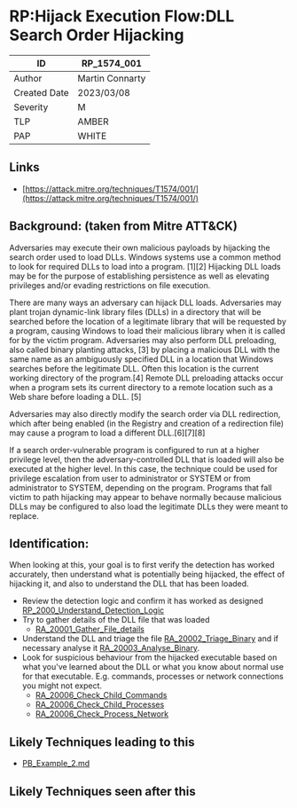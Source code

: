 # RP:Hijack Execution Flow:DLL Search Order Hijacking

| ID | RP_1574_001 |
|---|---|
| Author | Martin Connarty |
| Created Date | 2023/03/08 |
| Severity | M |
| TLP | AMBER |
| PAP | WHITE |

## Links
- [https://attack.mitre.org/techniques/T1574/001/](https://attack.mitre.org/techniques/T1574/001/)

## Background: (taken from Mitre ATT&CK)

Adversaries may execute their own malicious payloads by hijacking the search order used to load DLLs. Windows systems use a common method to look for required DLLs to load into a program. [1][2] Hijacking DLL loads may be for the purpose of establishing persistence as well as elevating privileges and/or evading restrictions on file execution.

There are many ways an adversary can hijack DLL loads. Adversaries may plant trojan dynamic-link library files (DLLs) in a directory that will be searched before the location of a legitimate library that will be requested by a program, causing Windows to load their malicious library when it is called for by the victim program. Adversaries may also perform DLL preloading, also called binary planting attacks, [3] by placing a malicious DLL with the same name as an ambiguously specified DLL in a location that Windows searches before the legitimate DLL. Often this location is the current working directory of the program.[4] Remote DLL preloading attacks occur when a program sets its current directory to a remote location such as a Web share before loading a DLL. [5]

Adversaries may also directly modify the search order via DLL redirection, which after being enabled (in the Registry and creation of a redirection file) may cause a program to load a different DLL.[6][7][8]

If a search order-vulnerable program is configured to run at a higher privilege level, then the adversary-controlled DLL that is loaded will also be executed at the higher level. In this case, the technique could be used for privilege escalation from user to administrator or SYSTEM or from administrator to SYSTEM, depending on the program. Programs that fall victim to path hijacking may appear to behave normally because malicious DLLs may be configured to also load the legitimate DLLs they were meant to replace.
    
## Identification:
   
When looking at this, your goal is to first verify the detection has worked accurately, then understand what is potentially being hijacked, the effect of hijacking it, and also to understand the DLL that has been loaded.

- Review the detection logic and confirm it has worked as designed [RP_2000_Understand_Detection_Logic](RP_2000_Understand_Detection_Logic)
- Try to gather details of the DLL file that was loaded 
    - [RA_20001_Gather_File_details](RA_20001_Gather_File_details)
- Understand the DLL and triage the file [RA_20002_Triage_Binary](RA_20002_Triage_Binary) and if necessary analyse it [RA_20003_Analyse_Binary](RA_20003_Analyse_Binary). 
- Look for suspicious behaviour from the hijacked executable based on what you've learned about the DLL or what you know about normal use for that executable. E.g. commands, processes or network connections you might not expect.
    - [RA_20006_Check_Child_Commands](RA_20006_Check_Child_Commands)
    - [RA_20006_Check_Child_Processes](RA_20006_Check_Child_Processes)
    - [RA_20006_Check_Process_Network](RA_20006_Check_Process_Network)

## Likely Techniques leading to this

- [PB_Example_2.md](PB_Example_2.md)

## Likely Techniques seen after this
